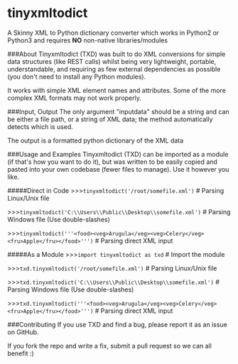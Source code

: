 # tinyxmltodict
A Skinny XML to Python dictionary converter which works in Python2 or Python3 and requires **NO** non-native libraries/modules



###About
Tinyxmltodict (TXD) was built to do XML conversions for simple data structures (like REST calls) whilst being very lightweight, portable, understandable, and requiring as few external dependencies as possible (you don't need to install any Python modules).

It works with simple XML element names and attributes. Some of the more complex XML formats may not work properly.



###Input, Output
The only argument "inputdata" should be a string and can be either a file path, or a string of XML data; the method automatically detects which is used.

The output is a formatted python dictionary of the XML data



###Usage and Examples
Tinyxmltodict (TXD) can be imported as a module (if that's how you want to do it), but was written to be easily copied and pasted into your own codebase (fewer files to manage). Use it however you like.


#####Direct in Code
\>>>`tinyxmltodict('/root/somefile.xml')` # Parsing Linux/Unix file

\>>>`tinyxmltodict('C:\\Users\\Public\\Desktop\\somefile.xml')` # Parsing Windows file (Use double-slashes)

\>>>`tinyxmltodict('''<food><veg>Arugula</veg><veg>Celery</veg><fru>Apple</fru></food>''')` # Parsing direct XML input


#####As a Module
\>>>`import tinyxmltodict as txd` # Import the module

\>>>`txd.tinyxmltodict('/root/somefile.xml')` # Parsing Linux/Unix file

\>>>`txd.tinyxmltodict('C:\\Users\\Public\\Desktop\\somefile.xml')` # Parsing Windows file (Use double-slashes)

\>>>`txd.tinyxmltodict('''<food><veg>Arugula</veg><veg>Celery</veg><fru>Apple</fru></food>''')` # Parsing direct XML input



###Contributing
If you use TXD and find a bug, please report it as an issue on GitHub.

If you fork the repo and write a fix, submit a pull request so we can all benefit :)
